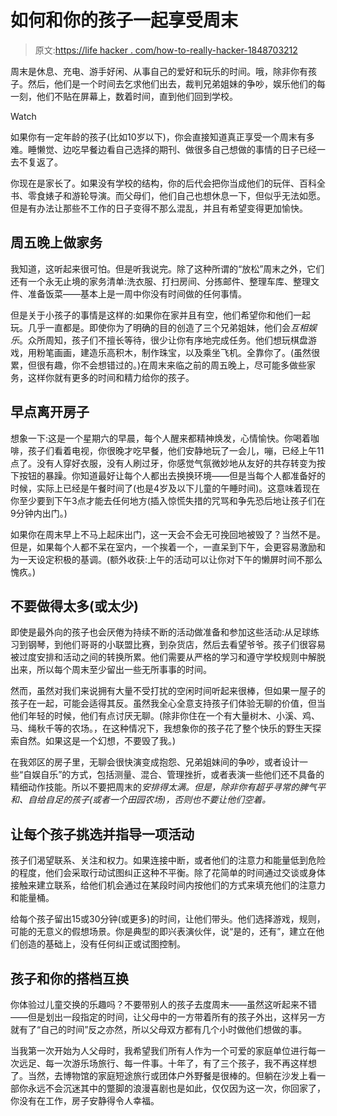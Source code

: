 # 如何和你的孩子一起享受周末

> 原文:[https://life hacker . com/how-to-really-hacker-1848703212](https://lifehacker.com/how-to-actually-enjoy-a-weekend-with-your-kids-1848703212)

周末是休息、充电、游手好闲、从事自己的爱好和玩乐的时间。哦，除非你有孩子。然后，他们是一个时间去乞求他们出去，裁判兄弟姐妹的争吵，娱乐他们的每一刻，他们不贴在屏幕上，数着时间，直到他们回到学校。

Watch

如果你有一定年龄的孩子(比如10岁以下)，你会直接知道真正享受一个周末有多难。睡懒觉、边吃早餐边看自己选择的期刊、做很多自己想做的事情的日子已经一去不复返了。

你现在是家长了。如果没有学校的结构，你的后代会把你当成他们的玩伴、百科全书、零食婊子和游轮导演。而父母们，他们自己也想休息一下，但似乎无法如愿。但是有办法让那些不工作的日子变得不那么混乱，并且有希望变得更加愉快。

## 周五晚上做家务

我知道，这听起来很可怕。但是听我说完。除了这种所谓的“放松”周末之外，它们还有一个永无止境的家务清单:洗衣服、打扫房间、分拣邮件、整理车库、整理文件、准备饭菜——基本上是一周中你没有时间做的任何事情。

但是关于小孩子的事情是这样的:如果你在家并且有空，他们希望你和他们一起玩。几乎一直都是。即使你为了明确的目的创造了三个兄弟姐妹，他们会*互相娱乐*。众所周知，孩子们不擅长等待，很少让你有序地完成任务。他们想玩棋盘游戏，用粉笔画画，建造乐高积木，制作珠宝，以及乘坐飞机。全靠你了。(虽然很累，但很有趣，你不会想错过的。)在周末来临之前的周五晚上，尽可能多做些家务，这样你就有更多的时间和精力给你的孩子。

## 早点离开房子

想象一下:这是一个星期六的早晨，每个人醒来都精神焕发，心情愉快。你喝着咖啡，孩子们看着电视，你很晚才吃早餐，他们安静地玩了一会儿，嘣，已经上午11点了。没有人穿好衣服，没有人刷过牙，你感觉气氛微妙地从友好的共存转变为按下按钮的暴躁。你知道最好让每个人都出去换换环境——但是当每个人都准备好的时候，实际上已经是午餐时间了(也是4岁及以下儿童的午睡时间)。这意味着现在你至少要到下午3点才能去任何地方(插入惊慌失措的咒骂和争先恐后地让孩子们在9分钟内出门。)

如果你在周末早上不马上起床出门，这一天会不会无可挽回地被毁了？当然不是。但是，如果每个人都不呆在室内，一个挨着一个，一直呆到下午，会更容易激励和为一天设定积极的基调。(额外收获:上午的活动可以让你对下午的懒屏时间不那么愧疚。)

## 不要做得太多(或太少)

即使是最外向的孩子也会厌倦为持续不断的活动做准备和参加这些活动:从足球练习到钢琴，到他们哥哥的小联盟比赛，到杂货店，然后去看望爷爷。孩子们很容易被过度安排和活动之间的转换所累。他们需要从严格的学习和遵守学校规则中解脱出来，所以每个周末至少留出一些无所事事的时间。

然而，虽然对我们来说拥有大量不受打扰的空闲时间听起来很棒，但如果一屋子的孩子在一起，可能会适得其反。虽然我全心全意支持孩子们体验无聊的价值，但当他们年轻的时候，他们有点讨厌无聊。(除非你住在一个有大量树木、小溪、鸡、马、绳秋千等的农场。，在这种情况下，我想象你的孩子花了整个快乐的野生天探索自然。如果这是一个幻想，不要毁了我。)

在我郊区的房子里，无聊会很快演变成抱怨、兄弟姐妹间的争吵，或者设计一些“自娱自乐”的方式，包括测量、混合、管理挫折，或者表演一些他们还不具备的精细动作技能。所以不要把周末的*安排得太满。但是，除非你有超乎寻常的脾气平和、自给自足的孩子(或者一个田园农场)，否则也不要让他们空着。*

## 让每个孩子挑选并指导一项活动

孩子们渴望联系、关注和权力。如果连接中断，或者他们的注意力和能量低到危险的程度，他们会采取行动试图纠正这种不平衡。除了花简单的时间通过交谈或身体接触来建立联系，给他们机会通过在某段时间内按他们的方式来填充他们的注意力和能量桶。

给每个孩子留出15或30分钟(或更多)的时间，让他们带头。他们选择游戏，规则，可能的无意义的假想场景。你是典型的即兴表演伙伴，说“是的，还有”，建立在他们创造的基础上，没有任何纠正或试图控制。

## 孩子和你的搭档互换

你体验过儿童交换的乐趣吗？不要带别人的孩子去度周末——虽然这听起来不错——但是划出一段指定的时间，让父母中的一方带着所有的孩子外出，这样另一方就有了“自己的时间”反之亦然，所以父母双方都有几个小时做他们想做的事。

当我第一次开始为人父母时，我希望我们所有人作为一个可爱的家庭单位进行每一次远足、每一次游乐场旅行、每一件事。十年了，有了三个孩子，我不再这样想了。当然，去博物馆的家庭短途旅行或团体户外野餐是很棒的。但躺在沙发上看一部你永远不会沉迷其中的蹩脚的浪漫喜剧也是如此，仅仅因为这一次，你回家了，你没有在工作，房子安静得令人幸福。
